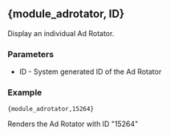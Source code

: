 ## {module_adrotator, ID}

Display an individual Ad Rotator.

### Parameters

* ID - System generated ID of the Ad Rotator

### Example

`{module_adrotator,15264}`

Renders the Ad Rotator with ID "15264"
